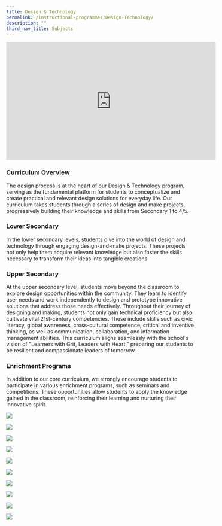 ```yaml
---
title: Design & Technology
permalink: /instructional-programmes/Design-Technology/
description: ""
third_nav_title: Subjects
---
```

<iframe width="560" height="315" src="https://www.youtube.com/embed/rFZ1jSrm9jI?si=ycBmrwYH8IIuQAJt" title="YouTube video player" frameborder="0" allow="accelerometer; autoplay; clipboard-write; encrypted-media; gyroscope; picture-in-picture; web-share" allowfullscreen=""></iframe>

### Curriculum Overview
The design process is at the heart of our Design &amp; Technology program, serving as the fundamental platform for students to conceptualize and create practical and relevant design solutions for everyday life. Our curriculum takes students through a series of design and make projects, progressively building their knowledge and skills from Secondary 1 to 4/5.

### Lower Secondary
In the lower secondary levels, students dive into the world of design and technology through engaging design-and-make projects. These projects not only help them acquire relevant knowledge but also foster the skills necessary to transform their ideas into tangible creations.

### Upper Secondary
At the upper secondary level, students move beyond the classroom to explore design opportunities within the community. They learn to identify user needs and work independently to design and prototype innovative solutions that address those needs effectively.
Throughout their journey of designing and making, students not only gain technical proficiency but also cultivate vital 21st-century competencies. These include skills such as civic literacy, global awareness, cross-cultural competence, critical and inventive thinking, as well as communication, collaboration, and information management abilities.
This curriculum aligns seamlessly with the school's vision of "Learners with Grit, Leaders with Heart," preparing our students to be resilient and compassionate leaders of tomorrow.

### Enrichment Programs
In addition to our core curriculum, we strongly encourage students to participate in various enrichment programs, such as seminars and competitions. These opportunities allow students to apply the knowledge gained in the classroom, reinforcing their learning and nurturing their innovative spirit.

![](/images/sec%203%20republic%20polytechnic%20learning%20journey.jpeg)

![](/images/sec%203%20republic%20polytechnic%20learning%20journey%202.jpeg)

![](/images/sec%203%20temasek%20polytechnic%20learning%20journey.jpeg)

![](/images/sec%203%20temasek%20polytechnic%20learning%20journey%202.jpeg)

![](/images/sec%203%20temasek%20polytechnic%20learning%20journey%203.jpeg)

![](/images/sec%203%20temasek%20polytechnic%20learning%20journey%204.jpeg)

![](/images/sec%204na%20coursework%20celebration.jpeg)

![](/images/sec%203e%20project%20trellis.jpeg)

![](/images/sec%204%20and%205%20ikea%20learning%20journey.jpeg)

![](/images/sec%204%20and%205%20ikea%20learning%20journey%202.jpeg)